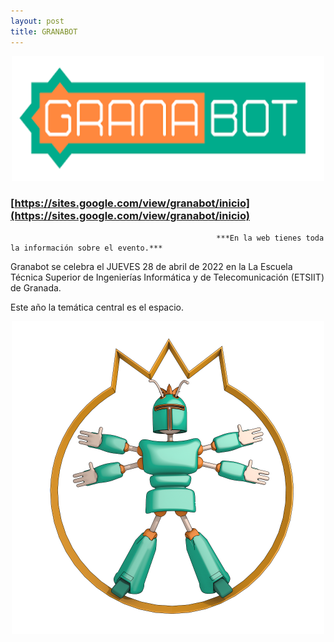 ```yaml
---
layout: post
title: GRANABOT
---
```



<p align="center" >
<img src="/images/granabot1.png" width="500" height="200"/>


</p>

<p align="center" >

###                                         [https://sites.google.com/view/granabot/inicio](https://sites.google.com/view/granabot/inicio) ###

</p>


                                                  ***En la web tienes toda la información sobre el evento.***

Granabot se celebra el JUEVES 28 de abril de 2022 en la La Escuela Técnica Superior de Ingenierías Informática y de Telecomunicación (ETSIIT)  de Granada.

Este año la temática central es el espacio.




<p align="center" >
<img src="/images/granabot.png" width="500" height="500"/>


</p>

